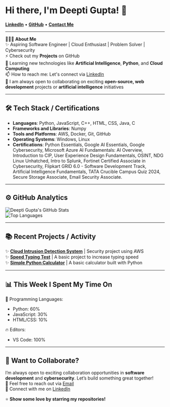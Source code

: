 # Hi there, I'm Deepti Gupta! 👋

[**LinkedIn**](https://www.linkedin.com/in/deepti-gupta-775736289/) • [**GitHub**](https://github.com/Deeptig9138) • [**Contact Me**](mailto:deeptigupta9138@gmail.com)

---

👨🏻‍💻 **About Me**  
✨ Aspiring Software Engineer | Cloud Enthusiast | Problem Solver | Cybersecurity  
⚡ Check out my **Projects** on GitHub  
🌱 Learning new technologies like **Artificial Intelligence**, **Python**, and **Cloud Computing**  
📫 How to reach me: Let's connect via [LinkedIn](https://www.linkedin.com/in/deepti-gupta-775736289/)  
👯 I am always open to collaborating on exciting **open-source, web development** projects or **artificial intelligence** initiatives  

---

## 🛠 **Tech Stack / Certifications**

- **Languages**: Python, JavaScript, C++, HTML, CSS, Java, C
- **Frameworks and Libraries**: Numpy
- **Tools and Platforms**: AWS, Docker, Git, GitHub
- **Operating Systems**: Windows, Linux
- **Certifications**: Python Essentials, Google AI Essentials, Google Cybersecurity, Microsoft Azure AI Fundamentals: AI Overview, Introduction to CIP, User Experience Design Fundamentals, OSINT, NDG Linux Unhatched, Intro to Splunk, Fortinet Certified Associate in Cybersecurity, Flipkart GRID 6.0 - Software Development Track, Artificial Intelligence Fundamentals, TATA Crucible Campus Quiz 2024, Secure Storage Associate, Email Security Associate.

---

## ⚙️ **GitHub Analytics**

![Deepti Gupta's GitHub Stats](https://github-readme-stats.vercel.app/api?username=Deeptig9138&show_icons=true&theme=radical)  
![Top Languages](https://github-readme-stats.vercel.app/api/top-langs/?username=Deeptig9138&layout=compact&theme=radical)

---

## 📚 **Recent Projects / Activity**

✨ [**Cloud Intrusion Detection System**](#) | Security project using AWS  
✨ [**Speed Typing Test**](#) | A basic project to increase typing speed  
✨ [**Simple Python Calculator**](#) | A basic calculator built with Python 

---

## 📊 **This Week I Spent My Time On**

💬 Programming Languages:  
- Python: 60%  
- JavaScript: 30%  
- HTML/CSS: 10%

🔥 Editors:  
- VS Code: 100%

---

## 🤝 **Want to Collaborate?**

I’m always open to exciting collaboration opportunities in **software development** and **cybersecurity**. Let’s build something great together!  
📧 Feel free to reach out via [Email](mailto:deeptigupta9138@gmail.com)  
📧 Connect with me on [LinkedIn](https://www.linkedin.com/in/deepti-gupta-775736289/)

⭐️ **Show some love by starring my repositories!**


